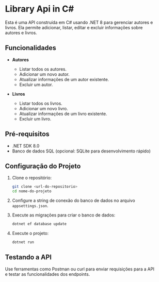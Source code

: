 # Library Api in C#

Esta é uma API construída em C# usando .NET 8 para gerenciar autores e livros. Ela permite adicionar, listar, editar e excluir informações sobre autores e livros.

## Funcionalidades

- **Autores**
    - Listar todos os autores.
    - Adicionar um novo autor.
    - Atualizar informações de um autor existente.
    - Excluir um autor.

- **Livros**
    - Listar todos os livros.
    - Adicionar um novo livro.
    - Atualizar informações de um livro existente.
    - Excluir um livro.

## Pré-requisitos

- .NET SDK 8.0
- Banco de dados SQL (opcional: SQLite para desenvolvimento rápido)

## Configuração do Projeto

1. Clone o repositório:

   ```bash
   git clone <url-do-repositorio>
   cd nome-do-projeto
   ```
2. Configure a string de conexão do banco de dados no arquivo `appsettings.json`.
3. Execute as migrações para criar o banco de dados:
   ```bash
   dotnet ef database update
   ```
   
4. Execute o projeto:
   ```bash
   dotnet run
   ```
   
## Testando a API

Use ferramentas como Postman ou curl para enviar requisições para a API e testar as funcionalidades dos endpoints.